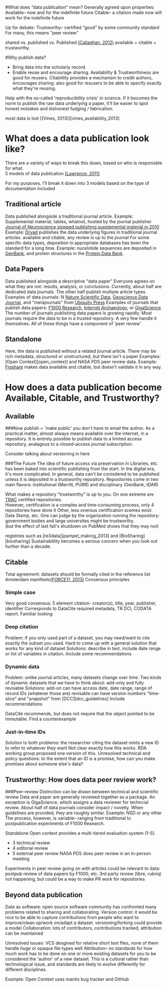 
#What does “data publication” mean?
Generally agreed upon properties:
Available– now and for the indefinite future
Citable– a citation made now will work for the indefinite future

Up for debate:
Trustworthy– certified “good” by some community standard
For many, this means "peer review"

shared vs. published vs. Published [(Callaghan, 2012)][callaghan_making_2012]
available + citable + trustworthy.


#Why publish data?
* Bring data into the scholarly record.
* Enable reuse and encourage sharing.
Availablilty & Trustworthiness are good for reusers.
Citabitlity provides a mechanism to credit authors, encourages sharing.
also good for resusers to be able to specify exactly what they're reusing.

Help with the so-called 'reproducibility crisis' in science.
If it becomes the norm to publish the raw data underlying a paper, it'll be easier to spot honest mistakes and dishonest fudging / fabrication.

most data is lost [(Vines, 2013)][vines_availability_2013]

# What does a data publication look like?

There are a variety of ways to break this down, based on who is responisble for what.  
5 models of data publication [(Lawrence, 2011)][lawrence_data_2011]

For my purposes, I'll break it down into 3 models based on the type of documentation included

## Traditional article
Data published alongside a traditional journal article.
Example: Supplemental material, tables, whatnot, hosted by the journal publisher
[Journal of Neuroscience stopped publishing supplemental material in 2010][maunsell_announcement_2010]
Example: [Dryad][dryad] publishes the data underlying figures in traditional journal articles.
available and citable, any review is up to the journal
For some specific data types, deposition in appropriate databases has been the standard for a long time.
Example: nucelotide sequences are deposited in [GenBank][genbank], and protein structures in the [Protein Data Bank][protein_data_bank].

## Data Papers
Data published alongside a descriptive "data paper"
Everyone agrees on what they are not: results, analysis, or conclusions.
Currently, about half are dedicated data journals.  The other half publish multiple article types.
Examples of data journals: N [Nature Scientific Data][nature_scientific_data], [Geoscience Data Journal][geoscience_data_journal], and "metajournals" from [Ubiquity Press][ubiquity_press_metajournals]
Examples of journals that publish data papers: [F1000 Research][f1000_research], [Internet Archaeology][internet_archaeology], or [GigaScience][gigascience]
The number of journals publishing data papers is growing rapidly.
Most journals require the data to be in a trusted repository.  A very few handle it themselves.
All of these things have a component of 'peer review'

## Standalone ##
Here, the data is published without a related journal article.
There may be rich metadata, structured or unstructured, but there isn't a paper
Examples: [Open Context][open_context] and NASA PDS peer review data.
Example: [Figshare][figshare] makes data available and citable, but doesn’t validate it in any way.


# How does a data publication become Available, Citable, and Trustworthy? #

## Available
###Now
publish = 'make public'
you don't have to email the author.
As a practical matter, almost always means available over the internet, in a repository.
It is entirely possible to publish data to a limited access repository, analagous to a closed-access journal subscription.

Consider talking about versioning in here

###The Future
The idea of future access via preservation in Libraries, etc. has been baked into scientific publishing from the start.
In the digital era, it's more complicated.
In general, data can't be conisdered to be published unless it is deposited in a trustworthy repository.
Repositories come in two main flavors: institutional (Merritt, PURR) and disciplinary (GenBank, tDAR)

What makes a repository "trustworthy" is up to you.
On one extreme are [TRAC][trac_2007] certified repositories.  
However, certification is a complex and time-consuming process, only 4 repositories have done it
Other, less onerous certification scemes exist: Data Stamp, etc.
One can judge by the organization running the repository: government bodies and large universites might be trustworthy.  
(but the effect of last fall's shutdown on PubMed shows that they may not)

registries such as [re3data][pampel_making_2013] and [BioSharing][biosharing]
Sustainablility becomes a serious concern when you look out further than a decade.


## Citable ##
Total agreement: datasets should be formally cited in the reference list
Amsterdam manifesto[(FORCE11, 2013)][amsterdam_manifesto]
Consensus principles

### Simple case
Very good consensus: 5 element citation- creator(s), title, year, publisher, identifier
Corresponds to DataCite required metadata, TR DCI, CODATA report.
Familiar looking

### Deep citation	
Problem: if you only used part of a dataset, you may need/want to cite exactly the subset you used.
Hard to come up with a general solution that works for any kind of dataset
Solutions: describe in text, include date range or list of variables in citation.
Include some recommendations

### Dynamic data
Problem: unlike journal articles, many datasets change over time.
Two kinds of dynamic datasets that we have to think about: add-only and fully revisable
Solutions: add-on can have access date, date range, range of record IDs (whatever those are)
revisable can have version numbers
"time-slice" and "snapshot" from [DCC][dcc_guidelines]
Include recommendations 

DataCite recommends, but does not require that the object pointed to be immutable.
Find a counterexample

### Just-in-time IDs ###
Solution to both problems: the researcher citing the dataset mints a new ID to refer to whatever they want
Not clear exactly how this works.
RDA working group proposed one version of this.
Unresolved technical and policy questions: to the extent that an ID is a promise, how can you make promises about someone else's data?


## Trustworthy: How does data peer review work?
###Peer-review
Distinction can be drawn between technical and scientific review [][callaghan_making_2012]
Data and paper are generally reviewed together as a package.
An exception is GigaScience, which assigns a data reviewer for techncial review.
About half of data journals consider impact / novelty.
When guidelines are provided, they are roughly similar.
Example: NSD or any other
The process, however, is variable– ranging from traditional to postpublication experiments of F1000 Research.

Standalone
Open context provides a multi-tiered evaluation system (1-5).
* 3 technical review
* 4 editorial review
* 5 external peer review
NASA PDS does peer review in an in-person meeting

Experiments in peer review going on with articles could be relevant to data:
postpub review of data papers by F1000, etc.
3rd party review (libre, rubriq) not happening, but could be a way to make PR work for repositories

## Beyond data publication
Data as software: open source software community has confronted many problems related to sharing and collaborating.
Version control: it would be nice to be able to capture contributions from people who want to improve/clean up/work on/adapt a dataset.  versioning/forking could provide a model
Collaboration: lots of contributors, contributions tracked, attribution can be maintained

Unresolved issues:
VCS desgined for relative short text files, none of them handle huge or opaque file types well
Attribution– no standards for how much work has to be done on one or more existing datasets for you to be considered the 'author' of a new dataset.  This is a cultural rather than technological issue, and standards are likely to evolve differently for different disciplines.

Example: Open Context uses mantis bug tracker and GitHub

[amsterdam_manifesto]: http://www.force11.org/AmsterdamManifesto "Amsterdam Manifesto"
[data_seal]: http://datasealofapproval.org/en/ "Data Seal of Approval"
[dryad]: http://datadryad.org/ "Dryad"
[genbank]: http://www.ncbi.nlm.nih.gov/genbank/ "GenBank"
[geoscience_data_journal]: http://onlinelibrary.wiley.com/journal/10.1002/(ISSN)2049-6060 "Geoscience Data Journal"
[gigascience]: http://www.gigasciencejournal.com/ "GigaScience"
[f1000_research]: http://f1000research.com/ "F1000 Research"
[figshare]: http://figshare.com/ "Figshare"
[internet_archaeology]: http://intarch.ac.uk/ "Internet Archaeology"
[lawrence_data_2011]: http://projects.iq.harvard.edu/datacitation_workshop/files/lawea_datapublication_submitted.pdf "Data Publication"
[maunsell_announcement_2010]: http://www.jneurosci.org/content/30/32/10599 "Announcement Regarding Supplemental Material"
[nature_scientific_data]: http://www.nature.com/scientificdata/ "Nature Scientific Data"
[protein_data_bank]: http://www.rcsb.org/pdb/home/home.do "Protein Data Bank"
[callaghan_making_2012]: http://dx.doi.org/10.2218/ijdc.v7i1.218 "Making Data a First Class Scientific Output: Data Citation and Publication by NERC’s Environmental Data Centres"
[trac_2007]: http://citeseerx.ist.psu.edu/viewdoc/summary?doi=10.1.1.133.4630 "Trusted Repository Audit Checklist"
[ubiquity_press_metajournals]: http://www.metajnl.com/ "Ubiquity Press MetaJournals"
[vines_2013]: http://dx.doi.org/10.1016/j.cub.2013.11.014 "The Availability of Research Data Declines Rapidly with Article Age"







